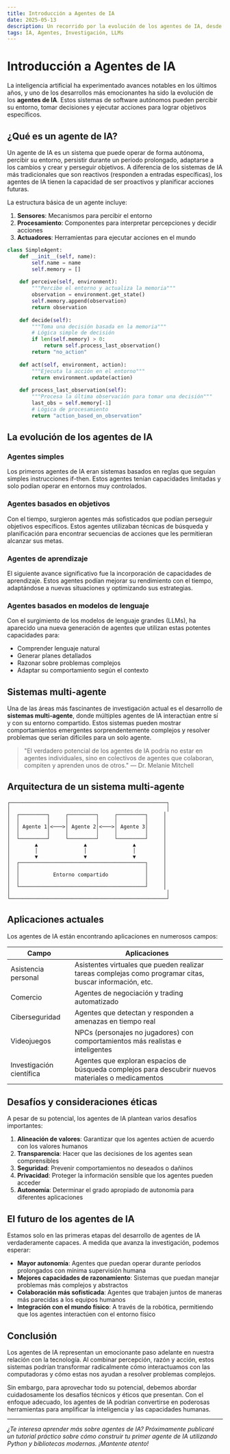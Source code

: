 ```yaml
---
title: Introducción a Agentes de IA
date: 2025-05-13
description: Un recorrido por la evolución de los agentes de IA, desde modelos simples hasta sistemas multi-agente complejos.
tags: IA, Agentes, Investigación, LLMs
---
```


# Introducción a Agentes de IA

La inteligencia artificial ha experimentado avances notables en los últimos años, y uno de los desarrollos más emocionantes ha sido la evolución de los **agentes de IA**. Estos sistemas de software autónomos pueden percibir su entorno, tomar decisiones y ejecutar acciones para lograr objetivos específicos.

## ¿Qué es un agente de IA?

Un agente de IA es un sistema que puede operar de forma autónoma, percibir su entorno, persistir durante un período prolongado, adaptarse a los cambios y crear y perseguir objetivos. A diferencia de los sistemas de IA más tradicionales que son reactivos (responden a entradas específicas), los agentes de IA tienen la capacidad de ser proactivos y planificar acciones futuras.

La estructura básica de un agente incluye:

1. **Sensores**: Mecanismos para percibir el entorno
2. **Procesamiento**: Componentes para interpretar percepciones y decidir acciones
3. **Actuadores**: Herramientas para ejecutar acciones en el mundo

```python
class SimpleAgent:
    def __init__(self, name):
        self.name = name
        self.memory = []
        
    def perceive(self, environment):
        """Percibe el entorno y actualiza la memoria"""
        observation = environment.get_state()
        self.memory.append(observation)
        return observation
        
    def decide(self):
        """Toma una decisión basada en la memoria"""
        # Lógica simple de decisión
        if len(self.memory) > 0:
            return self.process_last_observation()
        return "no_action"
    
    def act(self, environment, action):
        """Ejecuta la acción en el entorno"""
        return environment.update(action)
        
    def process_last_observation(self):
        """Procesa la última observación para tomar una decisión"""
        last_obs = self.memory[-1]
        # Lógica de procesamiento
        return "action_based_on_observation"
```

## La evolución de los agentes de IA

### Agentes simples

Los primeros agentes de IA eran sistemas basados en reglas que seguían simples instrucciones if-then. Estos agentes tenían capacidades limitadas y solo podían operar en entornos muy controlados.

### Agentes basados en objetivos

Con el tiempo, surgieron agentes más sofisticados que podían perseguir objetivos específicos. Estos agentes utilizaban técnicas de búsqueda y planificación para encontrar secuencias de acciones que les permitieran alcanzar sus metas.

### Agentes de aprendizaje

El siguiente avance significativo fue la incorporación de capacidades de aprendizaje. Estos agentes podían mejorar su rendimiento con el tiempo, adaptándose a nuevas situaciones y optimizando sus estrategias.

### Agentes basados en modelos de lenguaje

Con el surgimiento de los modelos de lenguaje grandes (LLMs), ha aparecido una nueva generación de agentes que utilizan estas potentes capacidades para:

- Comprender lenguaje natural
- Generar planes detallados
- Razonar sobre problemas complejos
- Adaptar su comportamiento según el contexto

## Sistemas multi-agente

Una de las áreas más fascinantes de investigación actual es el desarrollo de **sistemas multi-agente**, donde múltiples agentes de IA interactúan entre sí y con su entorno compartido. Estos sistemas pueden mostrar comportamientos emergentes sorprendentemente complejos y resolver problemas que serían difíciles para un solo agente.

> "El verdadero potencial de los agentes de IA podría no estar en agentes individuales, sino en colectivos de agentes que colaboran, compiten y aprenden unos de otros." — Dr. Melanie Mitchell

## Arquitectura de un sistema multi-agente

```
┌───────────────────────────────────────────────────┐
│                                                   │
│  ┌─────────┐     ┌─────────┐     ┌─────────┐     │
│  │         │     │         │     │         │     │
│  │ Agente 1│<───>│ Agente 2│<───>│ Agente 3│     │
│  │         │     │         │     │         │     │
│  └─────────┘     └─────────┘     └─────────┘     │
│        ▲               ▲               ▲         │
│        │               │               │         │
│        ▼               ▼               ▼         │
│  ┌─────────────────────────────────────────┐     │
│  │                                         │     │
│  │           Entorno compartido            │     │
│  │                                         │     │
│  └─────────────────────────────────────────┘     │
│                                                   │
└───────────────────────────────────────────────────┘
```

## Aplicaciones actuales

Los agentes de IA están encontrando aplicaciones en numerosos campos:

| Campo | Aplicaciones |
|-------|--------------|
| Asistencia personal | Asistentes virtuales que pueden realizar tareas complejas como programar citas, buscar información, etc. |
| Comercio | Agentes de negociación y trading automatizado |
| Ciberseguridad | Agentes que detectan y responden a amenazas en tiempo real |
| Videojuegos | NPCs (personajes no jugadores) con comportamientos más realistas e inteligentes |
| Investigación científica | Agentes que exploran espacios de búsqueda complejos para descubrir nuevos materiales o medicamentos |

## Desafíos y consideraciones éticas

A pesar de su potencial, los agentes de IA plantean varios desafíos importantes:

1. **Alineación de valores**: Garantizar que los agentes actúen de acuerdo con los valores humanos
2. **Transparencia**: Hacer que las decisiones de los agentes sean comprensibles
3. **Seguridad**: Prevenir comportamientos no deseados o dañinos
4. **Privacidad**: Proteger la información sensible que los agentes pueden acceder
5. **Autonomía**: Determinar el grado apropiado de autonomía para diferentes aplicaciones

## El futuro de los agentes de IA

Estamos solo en las primeras etapas del desarrollo de agentes de IA verdaderamente capaces. A medida que avanza la investigación, podemos esperar:

- **Mayor autonomía**: Agentes que puedan operar durante períodos prolongados con mínima supervisión humana
- **Mejores capacidades de razonamiento**: Sistemas que puedan manejar problemas más complejos y abstractos
- **Colaboración más sofisticada**: Agentes que trabajen juntos de maneras más parecidas a los equipos humanos
- **Integración con el mundo físico**: A través de la robótica, permitiendo que los agentes interactúen con el entorno físico

## Conclusión

Los agentes de IA representan un emocionante paso adelante en nuestra relación con la tecnología. Al combinar percepción, razón y acción, estos sistemas podrían transformar radicalmente cómo interactuamos con las computadoras y cómo estas nos ayudan a resolver problemas complejos.

Sin embargo, para aprovechar todo su potencial, debemos abordar cuidadosamente los desafíos técnicos y éticos que presentan. Con el enfoque adecuado, los agentes de IA podrían convertirse en poderosas herramientas para amplificar la inteligencia y las capacidades humanas.

---

*¿Te interesa aprender más sobre agentes de IA? Próximamente publicaré un tutorial práctico sobre cómo construir tu primer agente de IA utilizando Python y bibliotecas modernas. ¡Mantente atento!*
